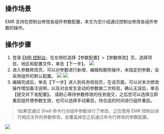 

## 操作场景
EMR 支持在控制台修改各组件参数配置，本文为您介绍通过控制台修改各组件参数的操作。

## 操作步骤
1. 登录 [EMR 控制台](https://console.cloud.tencent.com/emr)，在左侧栏选择【参数配置】>【参数修改】页，选择项目、地区和配置文件，单击【下一步】。
![](https://main.qcloudimg.com/raw/1bc35798b1ea86538054350620372413.png)
2. 进入参数修改页，可以对参数进行新增、编辑和删除操作，未指定的参数，会采用组件的默认配置。
 ![](https://main.qcloudimg.com/raw/f76f1f83a85d4a72956eb27bf3165b30.png)
 ![](https://main.qcloudimg.com/raw/d9d0ac41780ea2fcde03d30e2980028f.png) 
3. 编辑完成后，单击【下一步】进入到任务校验页，在该页面，可以对本次修改操作增加备注说明，以及对会发生变动的参数做二次校验，确认无误后，单击【提交并下发配置】。
请耐心等待参数修改的任务提交，之后您可以选择立即重启组件使参数生效，也可以选择手动重启，待合适的时间进行组件重启。
>!如果您通过 Shell 命令行对组件参数进行了修改，之后使用 EMR 控制台进行相应文件的参数修改，会覆盖掉您之前通过命令行修改的参数配置。
>
![](https://main.qcloudimg.com/raw/dae345718abf735cb2cf7b082b01a989.png)
